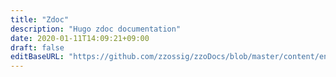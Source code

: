 ```yaml
---
title: "Zdoc"
description: "Hugo zdoc documentation"
date: 2020-01-11T14:09:21+09:00
draft: false
editBaseURL: "https://github.com/zzossig/zzoDocs/blob/master/content/en"
---
```

